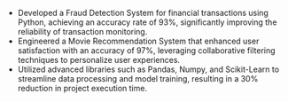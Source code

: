 - Developed a Fraud Detection System for financial transactions using Python, achieving an accuracy rate of 93%, significantly improving the reliability of transaction monitoring.
- Engineered a Movie Recommendation System that enhanced user satisfaction with an accuracy of 97%, leveraging collaborative filtering techniques to personalize user experiences.
- Utilized advanced libraries such as Pandas, Numpy, and Scikit-Learn to streamline data processing and model training, resulting in a 30% reduction in project execution time.
